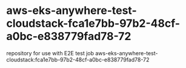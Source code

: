 # aws-eks-anywhere-test-cloudstack-fca1e7bb-97b2-48cf-a0bc-e838779fad78-72
repository for use with E2E test job aws-eks-anywhere-test-cloudstack:fca1e7bb-97b2-48cf-a0bc-e838779fad78-72
